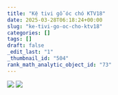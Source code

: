 ```yaml
---
title: "Kệ tivi gỗ óc chó KTV18"
date: 2025-03-28T06:18:24+00:00
slug: "ke-tivi-go-oc-cho-ktv18"
categories: []
tags: []
draft: false
_edit_last: "1"
_thumbnail_id: "504"
rank_math_analytic_object_id: "73"
---
```

![](https://romax.vn/wp-content/uploads/2025/03/ke-ti-vi-go-oc-cho-ktv18-1-1280x854.webp) ![](https://romax.vn/wp-content/uploads/2025/03/ke-ti-vi-go-oc-cho-ktv18-2-1280x854.webp)